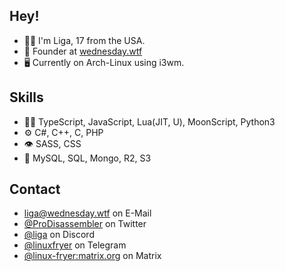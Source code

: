 
## Hey!
- 🧑‍🦱 I'm Liga, 17 from the USA. 
- 🧭 Founder at [wednesday.wtf](https://wednesday.wtf)
- 🖥️ Currently on Arch-Linux using i3wm.

## Skills
- 👨‍💻 TypeScript, JavaScript, Lua(JIT, U), MoonScript, Python3
- ⚙️ C#, C++, C, PHP
- 👁️ SASS, CSS
- 💽 MySQL, SQL, Mongo, R2, S3

## Contact
- [liga@wednesday.wtf](https://mail.wednesday.wtf) on E-Mail
- [@ProDisassembler](https://twitter.com/ProDisassembler) on Twitter
- [@liga](https://discord.com/users/787500585792438303) on Discord
- [@linuxfryer](https://t.me/linuxfryer) on Telegram
- [@linux-fryer:matrix.org](https://matrix.org/) on Matrix

